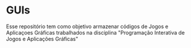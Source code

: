 # GUIs
Esse repositório tem como objetivo armazenar códigos de Jogos e Aplicaçoes Gráficas trabalhados na disciplina "Programação Interativa de Jogos e Aplicações Gráficas"
